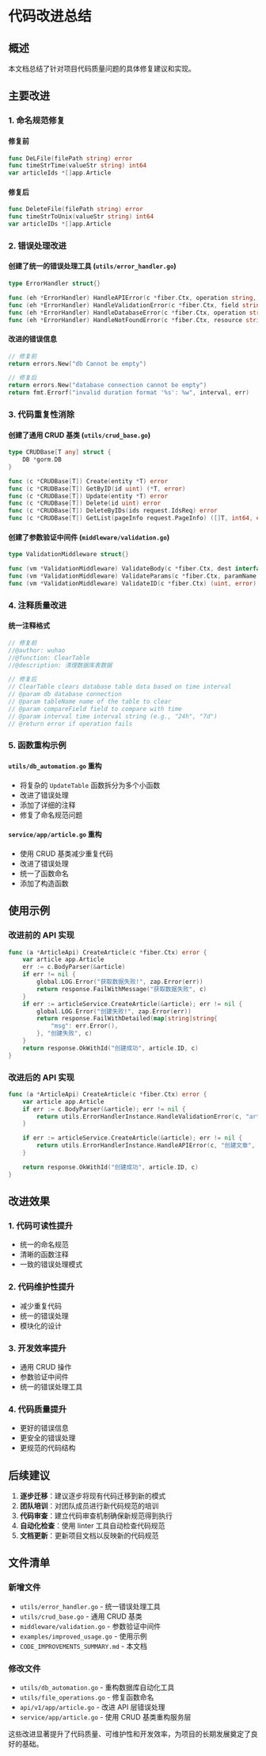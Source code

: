# 代码改进总结

## 概述

本文档总结了针对项目代码质量问题的具体修复建议和实现。

## 主要改进

### 1. 命名规范修复

#### 修复前

```go
func DeLFile(filePath string) error
func timeStrTime(valueStr string) int64
var articleIds *[]app.Article
```

#### 修复后

```go
func DeleteFile(filePath string) error
func timeStrToUnix(valueStr string) int64
var articleIDs *[]app.Article
```

### 2. 错误处理改进

#### 创建了统一的错误处理工具 (`utils/error_handler.go`)

```go
type ErrorHandler struct{}

func (eh *ErrorHandler) HandleAPIError(c *fiber.Ctx, operation string, err error) error
func (eh *ErrorHandler) HandleValidationError(c *fiber.Ctx, field string, err error) error
func (eh *ErrorHandler) HandleDatabaseError(c *fiber.Ctx, operation string, err error) error
func (eh *ErrorHandler) HandleNotFoundError(c *fiber.Ctx, resource string) error
```

#### 改进的错误信息

```go
// 修复前
return errors.New("db Cannot be empty")

// 修复后
return errors.New("database connection cannot be empty")
return fmt.Errorf("invalid duration format '%s': %w", interval, err)
```

### 3. 代码重复性消除

#### 创建了通用 CRUD 基类 (`utils/crud_base.go`)

```go
type CRUDBase[T any] struct {
    DB *gorm.DB
}

func (c *CRUDBase[T]) Create(entity *T) error
func (c *CRUDBase[T]) GetByID(id uint) (*T, error)
func (c *CRUDBase[T]) Update(entity *T) error
func (c *CRUDBase[T]) Delete(id uint) error
func (c *CRUDBase[T]) DeleteByIDs(ids request.IdsReq) error
func (c *CRUDBase[T]) GetList(pageInfo request.PageInfo) ([]T, int64, error)
```

#### 创建了参数验证中间件 (`middleware/validation.go`)

```go
type ValidationMiddleware struct{}

func (vm *ValidationMiddleware) ValidateBody(c *fiber.Ctx, dest interface{}) error
func (vm *ValidationMiddleware) ValidateParams(c *fiber.Ctx, paramName string) (string, error)
func (vm *ValidationMiddleware) ValidateID(c *fiber.Ctx) (uint, error)
```

### 4. 注释质量改进

#### 统一注释格式

```go
// 修复前
//@author: wuhao
//@function: ClearTable
//@description: 清理数据库表数据

// 修复后
// ClearTable clears database table data based on time interval
// @param db database connection
// @param tableName name of the table to clear
// @param compareField field to compare with time
// @param interval time interval string (e.g., "24h", "7d")
// @return error if operation fails
```

### 5. 函数重构示例

#### `utils/db_automation.go` 重构

- 将复杂的 `UpdateTable` 函数拆分为多个小函数
- 改进了错误处理
- 添加了详细的注释
- 修复了命名规范问题

#### `service/app/article.go` 重构

- 使用 CRUD 基类减少重复代码
- 改进了错误处理
- 统一了函数命名
- 添加了构造函数

## 使用示例

### 改进前的 API 实现

```go
func (a *ArticleApi) CreateArticle(c *fiber.Ctx) error {
    var article app.Article
    err := c.BodyParser(&article)
    if err != nil {
        global.LOG.Error("获取数据失败!", zap.Error(err))
        return response.FailWithMessage("获取数据失败", c)
    }
    if err := articleService.CreateArticle(&article); err != nil {
        global.LOG.Error("创建失败!", zap.Error(err))
        return response.FailWithDetailed(map[string]string{
            "msg": err.Error(),
        }, "创建失败", c)
    }
    return response.OkWithId("创建成功", article.ID, c)
}
```

### 改进后的 API 实现

```go
func (a *ArticleApi) CreateArticle(c *fiber.Ctx) error {
    var article app.Article
    if err := c.BodyParser(&article); err != nil {
        return utils.ErrorHandlerInstance.HandleValidationError(c, "article data", err)
    }

    if err := articleService.CreateArticle(&article); err != nil {
        return utils.ErrorHandlerInstance.HandleAPIError(c, "创建文章", err)
    }

    return response.OkWithId("创建成功", article.ID, c)
}
```

## 改进效果

### 1. 代码可读性提升

- 统一的命名规范
- 清晰的函数注释
- 一致的错误处理模式

### 2. 代码维护性提升

- 减少重复代码
- 统一的错误处理
- 模块化的设计

### 3. 开发效率提升

- 通用 CRUD 操作
- 参数验证中间件
- 统一的错误处理工具

### 4. 代码质量提升

- 更好的错误信息
- 更安全的错误处理
- 更规范的代码结构

## 后续建议

1. **逐步迁移**：建议逐步将现有代码迁移到新的模式
2. **团队培训**：对团队成员进行新代码规范的培训
3. **代码审查**：建立代码审查机制确保新规范得到执行
4. **自动化检查**：使用 linter 工具自动检查代码规范
5. **文档更新**：更新项目文档以反映新的代码规范

## 文件清单

### 新增文件

- `utils/error_handler.go` - 统一错误处理工具
- `utils/crud_base.go` - 通用 CRUD 基类
- `middleware/validation.go` - 参数验证中间件
- `examples/improved_usage.go` - 使用示例
- `CODE_IMPROVEMENTS_SUMMARY.md` - 本文档

### 修改文件

- `utils/db_automation.go` - 重构数据库自动化工具
- `utils/file_operations.go` - 修复函数命名
- `api/v1/app/article.go` - 改进 API 层错误处理
- `service/app/article.go` - 使用 CRUD 基类重构服务层

这些改进显著提升了代码质量、可维护性和开发效率，为项目的长期发展奠定了良好的基础。
